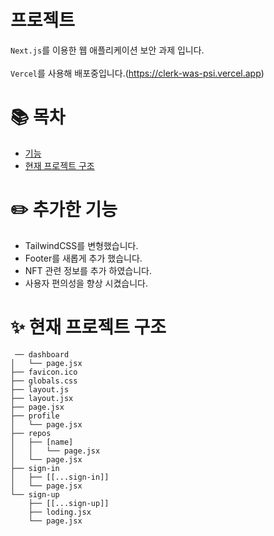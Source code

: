 # 프로젝트

`Next.js`를 이용한 웹 애플리케이션 보안 과제 입니다. <br/><br/>
`Vercel`를 사용해 배포중입니다.(https://clerk-was-psi.vercel.app)<br>

# 📚 목차

- [기능](#-추가한-기능)
- [현재 프로젝트 구조](#-현재-프로젝트-구조)





# ✏️ 추가한 기능

- TailwindCSS를 변형했습니다.
- Footer를 새롭게 추가 했습니다.
- NFT 관련 정보를 추가 하였습니다.
- 사용자 편의성을 향상 시켰습니다.

# ✨ 현재 프로젝트 구조

```
 ── dashboard
│   └── page.jsx
├── favicon.ico
├── globals.css
├── layout.js
├── layout.jsx
├── page.jsx
├── profile
│   └── page.jsx
├── repos
│   ├── [name]
│   │   └── page.jsx
│   └── page.jsx
├── sign-in
│   ├── [[...sign-in]]
│   └── page.jsx
└── sign-up
    ├── [[...sign-up]]
    ├── loding.jsx
    └── page.jsx
```
